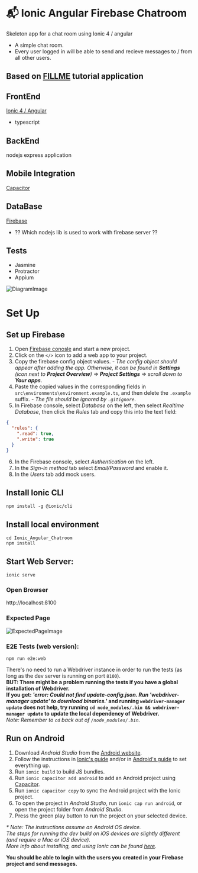 # 📬 Ionic Angular Firebase Chatroom
Skeleton app for a chat room using Ionic 4 / angular
- A simple chat room.
- Every user logged in will be able to send and recieve messages to / from all other users.

Based on [FILLME](https://www.fillme/) tutorial application
- 
## FrontEnd
[Ionic 4 / Angular](https://www.fillme/)
- typescript
## BackEnd
nodejs express application
## Mobile Integration
[Capacitor]()
## DataBase
[Firebase](https://www.fillme/)
- ?? Which nodejs lib is used to work with firebase server ??
## Tests
- Jasmine
- Protractor
- Appium

![DiagramImage](https://www.fillme/)
# Set Up
## Set up Firebase
1. Open [Firebase conosle](https://console.firebase.google.com/) and start a new project.
2. Click on the `</>` icon to add a web app to your project.
3. Copy the firebase config object values. *- The config object should appear after adding the app. Otherwise, it can be found in __Settings__ (icon next to __Project Overview__) => __Project Settings__ => scroll down to __Your apps__*.
4. Paste the copied values in the corresponding fields in `src\environments\environment.example.ts`, and then delete the `.example` suffix. *- The file should be ignored by `.gitignore`*.
5. In Firebase console, select *Database* on the left, then select *Realtime Database*, then click the *Rules* tab and copy this into the text field: 
```json
{
  "rules": {
    ".read": true,
    ".write": true
  }
}
```

6. In the Firebase console, select *Authentication* on the left.
7. In the *Sign-in method* tab select *Email/Password* and enable it.
8. In the *Users* tab add mock users.
## Install Ionic CLI
    npm install -g @ionic/cli
## Install local environment
    cd Ionic_Angular_Chatroom
    npm install
## Start Web Server:
    ionic serve
### Open Browser
http://localhost:8100
### Expected Page
![ExpectedPageImage](fillme)
    
### E2E Tests (web version):
    npm run e2e:web
There's no need to run a Webdriver instance in order to run the tests (as long as the dev server is running on port `8100`).<br>
__BUT: There might be a problem running the tests if you have a global installation of Webdriver.<br>
If you get: *'error: Could not find update-config.json. Run 'webdriver-manager update' to download binaries.'* and running `webdriver-manager update` does not help, try running `cd node_modules/.bin && webdriver-manager update` to update the local dependency of Webdriver.__<br>
*Note: Remember to `cd` back out of `/node_modules/.bin`.*

## Run on Android
1. Download *Android Studio* from the [Android website](https://developer.android.com/studio/).
2. Follow the instructions in [Ionic's guide](https://ionicframework.com/docs/installation/android) and/or in [Android's guide](https://developer.android.com/studio/install) to set everything up.
3. Run `ionic build` to build JS bundles.
4. Run `ionic capacitor add android` to add an Android project using [Capacitor](https://capacitor.ionicframework.com/).
5. Run `ionic capacitor copy` to sync the Android project with the Ionic project.
6. To open the project in *Android Studio*, run `ionic cap run android`, or open the project folder from *Android Studio*.
7. Press the green play button to run the project on your selected device.

_* Note: The instructions assume an Android OS device.<br>
The steps for running the dev build on iOS devices are slightly different (and require a Mac or iOS device).<br>
More info about installing, and using Ionic can be found [here](https://ionicframework.com/docs)_.

**You should be able to login with the users you created in your Firebase project and send messages.**
